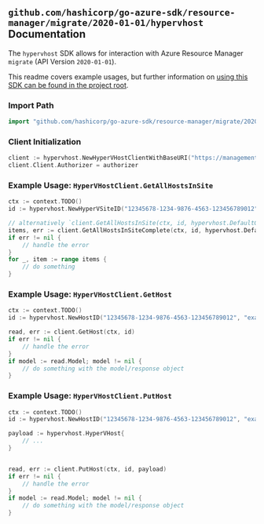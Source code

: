 
## `github.com/hashicorp/go-azure-sdk/resource-manager/migrate/2020-01-01/hypervhost` Documentation

The `hypervhost` SDK allows for interaction with Azure Resource Manager `migrate` (API Version `2020-01-01`).

This readme covers example usages, but further information on [using this SDK can be found in the project root](https://github.com/hashicorp/go-azure-sdk/tree/main/docs).

### Import Path

```go
import "github.com/hashicorp/go-azure-sdk/resource-manager/migrate/2020-01-01/hypervhost"
```


### Client Initialization

```go
client := hypervhost.NewHyperVHostClientWithBaseURI("https://management.azure.com")
client.Client.Authorizer = authorizer
```


### Example Usage: `HyperVHostClient.GetAllHostsInSite`

```go
ctx := context.TODO()
id := hypervhost.NewHyperVSiteID("12345678-1234-9876-4563-123456789012", "example-resource-group", "hyperVSiteValue")

// alternatively `client.GetAllHostsInSite(ctx, id, hypervhost.DefaultGetAllHostsInSiteOperationOptions())` can be used to do batched pagination
items, err := client.GetAllHostsInSiteComplete(ctx, id, hypervhost.DefaultGetAllHostsInSiteOperationOptions())
if err != nil {
	// handle the error
}
for _, item := range items {
	// do something
}
```


### Example Usage: `HyperVHostClient.GetHost`

```go
ctx := context.TODO()
id := hypervhost.NewHostID("12345678-1234-9876-4563-123456789012", "example-resource-group", "hyperVSiteValue", "hostValue")

read, err := client.GetHost(ctx, id)
if err != nil {
	// handle the error
}
if model := read.Model; model != nil {
	// do something with the model/response object
}
```


### Example Usage: `HyperVHostClient.PutHost`

```go
ctx := context.TODO()
id := hypervhost.NewHostID("12345678-1234-9876-4563-123456789012", "example-resource-group", "hyperVSiteValue", "hostValue")

payload := hypervhost.HyperVHost{
	// ...
}


read, err := client.PutHost(ctx, id, payload)
if err != nil {
	// handle the error
}
if model := read.Model; model != nil {
	// do something with the model/response object
}
```
